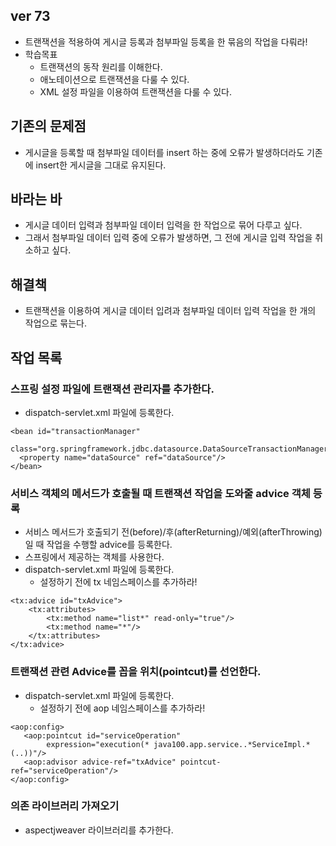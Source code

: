 ## ver 73
- 트랜잭션을 적용하여 게시글 등록과 첨부파일 등록을 한 묶음의 작업을 다뤄라!
- 학습목표
  - 트랜잭션의 동작 원리를 이해한다.
  - 애노테이션으로 트랜잭션을 다룰 수 있다.
  - XML 설정 파일을 이용하여 트랜잭션을 다룰 수 있다.

## 기존의 문제점
- 게시글을 등록할 때 첨부파일 데이터를 insert 하는 중에 오류가 발생하더라도 기존에 insert한 게시글을 그대로 유지된다.

## 바라는 바
- 게시글 데이터 입력과 첨부파일 데이터 입력을 한 작업으로 묶어 다루고 싶다.
- 그래서 첨부파일 데이터 입력 중에 오류가 발생하면, 그 전에 게시글 입력 작업을 취소하고 싶다.

## 해결책
- 트랜잭션을 이용하여 게시글 데이터 입려과 첨부파일 데이터 입력 작업을 한 개의 작업으로 묶는다.   

## 작업 목록 

### 스프링 설정 파일에 트랜잭션 관리자를 추가한다.
- dispatch-servlet.xml 파일에 등록한다.
``` 
<bean id="transactionManager"     
      class="org.springframework.jdbc.datasource.DataSourceTransactionManager">
  <property name="dataSource" ref="dataSource"/>
</bean>
```

### 서비스 객체의 메서드가 호출될 때 트랜잭션 작업을 도와줄 advice 객체 등록
- 서비스 메서드가 호출되기 전(before)/후(afterReturning)/예외(afterThrowing) 일 때 작업을 수행할 advice를 등록한다.
- 스프링에서 제공하는 객체를 사용한다.
- dispatch-servlet.xml 파일에 등록한다.
  - 설정하기 전에 tx 네임스페이스를 추가하라!
```
<tx:advice id="txAdvice">
    <tx:attributes>
        <tx:method name="list*" read-only="true"/>
        <tx:method name="*"/>
    </tx:attributes>
</tx:advice>
``` 


### 트랜잭션 관련 Advice를 꼽을 위치(pointcut)를 선언한다.
- dispatch-servlet.xml 파일에 등록한다.
  - 설정하기 전에 aop 네임스페이스를 추가하라!
```
<aop:config>
   <aop:pointcut id="serviceOperation" 
        expression="execution(* java100.app.service..*ServiceImpl.*(..))"/>
   <aop:advisor advice-ref="txAdvice" pointcut-ref="serviceOperation"/>
</aop:config>
```

### 의존 라이브러리 가져오기
- aspectjweaver 라이브러리를 추가한다.















